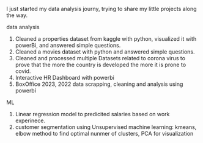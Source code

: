 I just started my data analysis journy, trying to share my little projects along the way.

data analysis

1. Cleaned a properties dataset from kaggle with python, visualized it with powerBi, and answered simple questions.
2. Cleaned a movies dataset with python and answered simple questions.
3. Cleaned and processed multiple Datasets related to corona virus to prove that the more the country is developed the more it is prone to covid.
4. Interactive HR Dashboard with powerbi
5. BoxOffice 2023, 2022 data scrapping, cleaning and analysis using powerbi
   
ML

1. Linear regression model to predicited salaries based on work experinece.
2. customer segmentation using Unsupervised machine learning: kmeans, elbow method to find optimal nunmer of clusters, PCA for visualization
